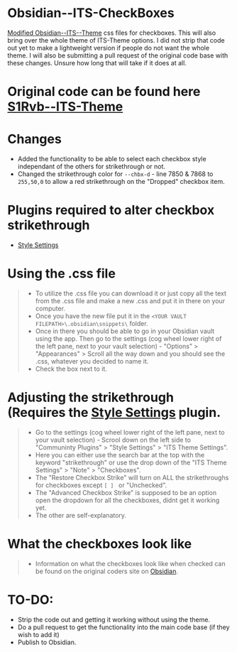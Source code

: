 # Obsidian--ITS-CheckBoxes
[Modified Obsidian--ITS--Theme](https://github.com/Dirtimoney/Obsidian--ITS-CheckBoxes/blob/main/Modified_ITS_Theme_Checkboxes.css) css files for checkboxes. This will also bring over the whole theme of ITS-Theme options. I did not strip that code out yet to make a lightweight version if people do not want the whole theme. I will also be submitting a pull request of the original code base with these changes. Unsure how long that will take if it does at all.

# Original code can be found here [S1Rvb--ITS-Theme](https://github.com/SlRvb/Obsidian--ITS-Theme)

# Changes
- Added the functionality to be able to select each checkbox style independant of the others for strikethrough or not.
- Changed the strikethrough color for `--chbx-d` - line 7850 & 7868 to `255,50,0` to allow a red strikethrough on the "Dropped" checkbox item.

# Plugins required to alter checkbox strikethrough
- [Style Settings](https://github.com/mgmeyers/obsidian-style-settings)

# Using the .css file
> - To utilize the .css file you can download it or just copy all the text from the .css file and make a new <FILENAME>.css and put it in there on your computer.
> - Once you have the new file put it in the `<YOUR VAULT FILEPATH>\.obsidian\snippets\` folder.
> - Once in there you should be able to go in your Obsidian vault using the app. Then go to the settings (cog wheel lower right of the left pane, next to your vault selection) - "Options" > "Appearances" > Scroll all the way down and you should see the <FILENAME>.css, whatever you decided to name it.
> - Check the box next to it.

# Adjusting the strikethrough (Requires the [Style Settings](https://github.com/mgmeyers/obsidian-style-settings) plugin.
> - Go to the settings (cog wheel lower right of the left pane, next to your vault selection) - Scrool down on the left side to "Communinty Plugins" > "Style Settings" > "ITS Theme Settings".
> - Here you can either use the search bar at the top with the keyword "strikethrough" or use the drop down of the "ITS Theme Settings" > "Note" > "Checkboxes".
> - The "Restore Checkbox Strike" will turn on ALL the strikethroughs for checkboxes except `[ ] ` or "Unchecked".
> - The "Advanced Checkbox Strike" is supposed to be an option open the dropdown for all the checkboxes, didnt get it working yet.
> - The other are self-explanatory.

# What the checkboxes look like
> - Information on what the checkboxes look like when checked can be found on the original coders site on [Obsidian](https://publish.obsidian.md/slrvb-docs/ITS+Theme/ITS+Theme).

# TO-DO:
- Strip the code out and getting it working without using the theme.
- Do a pull request to get the functionality into the main code base (if they wish to add it)
- Publish to Obsidian.
